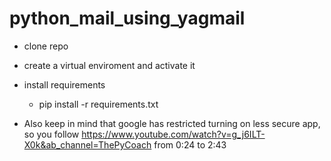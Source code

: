 # python_mail_using_yagmail
- clone repo
- create a virtual enviroment and activate it 
- install requirements
  - pip install -r requirements.txt



- Also keep in mind that google has restricted turning on less secure app, 
so you follow https://www.youtube.com/watch?v=g_j6ILT-X0k&ab_channel=ThePyCoach from 0:24 to 2:43

